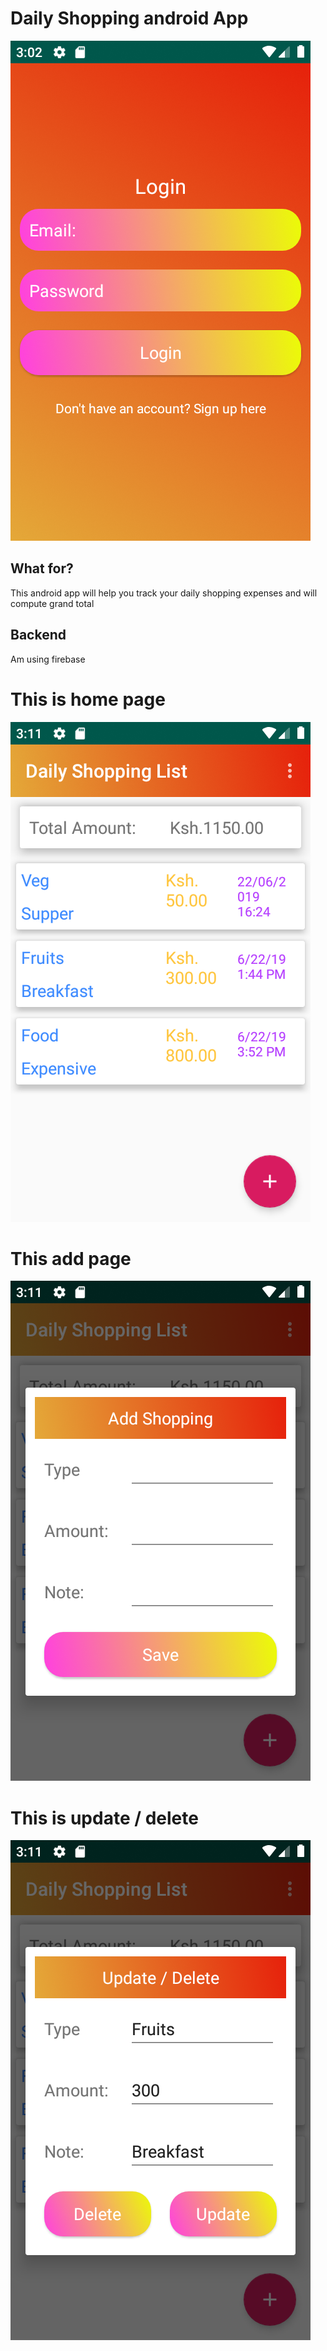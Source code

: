 # Daily Shopping android App
![Test Image 1](https://github.com/jobkilonzo/Daily-Shopping-Android-App/blob/master/Screenshot_1561291321.png)
## What for?
This android app will help you track your daily shopping expenses and will compute grand total
## Backend
Am using firebase
# This is home page

![Test Image 1](https://github.com/jobkilonzo/Daily-Shopping-Android-App/blob/master/Screenshot_1561291894.png)

# This add page
![Test Image 1](https://github.com/jobkilonzo/Daily-Shopping-Android-App/blob/master/Screenshot_1561291903.png)

# This is update / delete
![Test Image 1](https://github.com/jobkilonzo/Daily-Shopping-Android-App/blob/master/Screenshot_1561291909.png)
